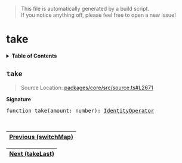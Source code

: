 > This file is automatically generated by a build script.<br>If you notice anything off, please feel free to open a new issue!

# take

<details><summary><b>Table of Contents</b></summary><br>

1. [<code>take</code>](#take)</details>

## <a name="take"></a><code>take</code>

> Source Location: [packages\/core\/src\/source.ts#L2671](..\/..\/packages\/core\/src\/source.ts#L2671)

<b>Signature</b>

<pre>function take(amount: number): <a href="001-IdentityOperator.md#IdentityOperator">IdentityOperator</a></pre><br>

| [Previous \(switchMap\)](086-switchMap.md#readme) |
| --- |

<div align="right">

| [Next \(takeLast\)](088-takeLast.md#readme) |
| --- |
</div>
